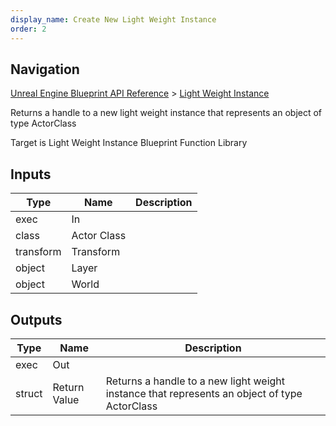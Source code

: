 ```yaml
---
display_name: Create New Light Weight Instance
order: 2
---
```

## Navigation

[Unreal Engine Blueprint API Reference](https://dev.epicgames.com/documentation/en-us/unreal-engine/BlueprintAPI) > [Light Weight Instance](https://dev.epicgames.com/documentation/en-us/unreal-engine/BlueprintAPI/LightWeightInstance)

Returns a handle to a new light weight instance that represents an object of type ActorClass

Target is Light Weight Instance Blueprint Function Library

## Inputs

| Type | Name | Description |
| --- | --- | --- |
| exec | In |  |
| class | Actor Class |  |
| transform | Transform |  |
| object | Layer |  |
| object | World |  |

## Outputs

| Type | Name | Description |
| --- | --- | --- |
| exec | Out |  |
| struct | Return Value | Returns a handle to a new light weight instance that represents an object of type ActorClass |
